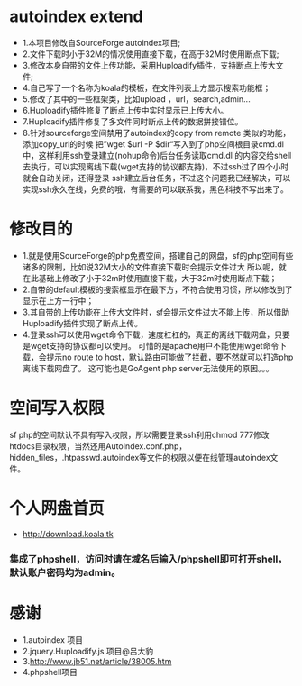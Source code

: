 # autoindex extend

* 1.本项目修改自SourceForge autoindex项目;
* 2.文件下载时小于32M的情况使用直接下载，在高于32M时使用断点下载;
* 3.修改本身自带的文件上传功能，采用Huploadify插件，支持断点上传大文件;
* 4.自己写了一个名称为koala的模板，在文件列表上方显示搜索功能框；
* 5.修改了其中的一些框架类，比如upload ，url，search,admin...
* 6.Huploadify插件修复了断点上传中实时显示已上传大小。
* 7.Huploadify插件修复了多文件同时断点上传的数据拼接错位。
* 8.针对sourceforge空间禁用了autoindex的copy from remote 类似的功能，添加copy_url的时候
把”wget $url -P $dir“写入到了php空间根目录cmd.dl中，这样利用ssh登录建立(nohup命令)后台任务读取cmd.dl
的内容交给shell去执行，可以实现离线下载(wget支持的协议都支持)，不过ssh过了四个小时就会自动关闭，还得登录
ssh建立后台任务，不过这个问题我已经解决，可以实现ssh永久在线，免费的哦，有需要的可以联系我，黑色科技不写出来了。

# 修改目的

* 1.就是使用SourceForge的php免费空间，搭建自己的网盘，sf的php空间有些诸多的限制，比如说32M大小的文件直接下载时会提示文件过大
所以呢，就在此基础上修改了小于32m时使用直接下载，大于32m时使用断点下载；
* 2.自带的default模板的搜索框显示在最下方，不符合使用习惯，所以修改到了显示在上方一行中；
* 3.其自带的上传功能在上传大文件时，sf会提示文件过大不能上传，所以借助Huploadify插件实现了断点上传。
* 4.登录ssh可以使用wget命令下载，速度杠杠的，真正的离线下载网盘，只要是wget支持的协议都可以使用。
可惜的是apache用户不能使用wget命令下载，会提示no route to host，默认路由可能做了拦截，要不然就可以打造php离线下载网盘了。
这可能也是GoAgent php server无法使用的原因。。。

# 空间写入权限
sf php的空间默认不具有写入权限，所以需要登录ssh利用chmod 777修改htdocs目录权限，当然还用AutoIndex.conf.php，
hidden_files，.htpasswd.autoindex等文件的权限以便在线管理autoindex文件。


# 个人网盘首页

* http://download.koala.tk

### 集成了phpshell，访问时请在域名后输入/phpshell即可打开shell，默认账户密码均为admin。

# 感谢

* 1.autoindex 项目
* 2.jquery.Huploadify.js 项目@吕大豹
* 3.http://www.jb51.net/article/38005.htm
* 4.phpshell项目
